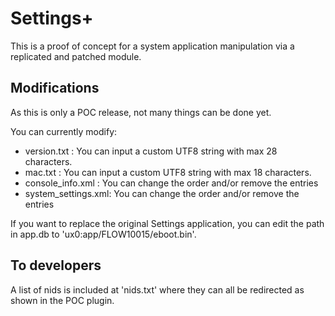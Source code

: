 # Settings+ #

This is a proof of concept for a system application manipulation via a replicated and patched module.


## Modifications ##
As this is only a POC release, not many things can be done yet.

You can currently modify:
- version.txt        : You can input a custom UTF8 string with max 28 characters.
- mac.txt            : You can input a custom UTF8 string with max 18 characters.
- console_info.xml   : You can change the order and/or remove the entries
- system_settings.xml: You can change the order and/or remove the entries

If you want to replace the original Settings application, you can edit the path in app.db to 'ux0:app/FLOW10015/eboot.bin'.


## To developers ##
A list of nids is included at 'nids.txt' where they can all be redirected as shown in the POC plugin.
